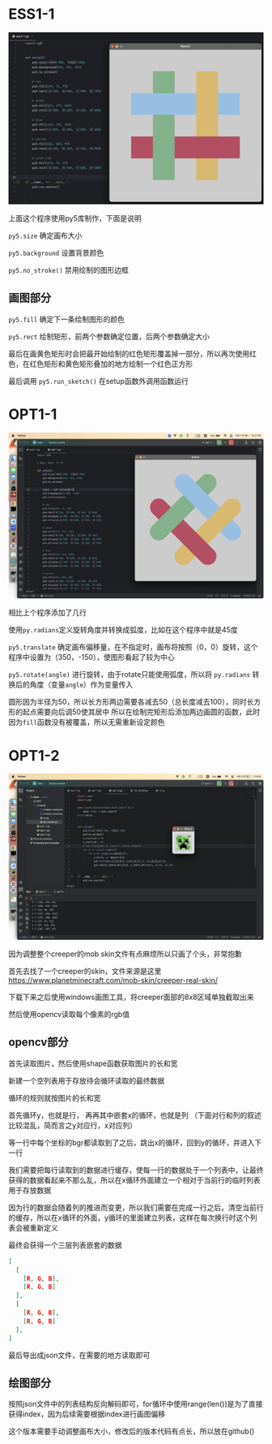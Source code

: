 # ESS1-1

![e1](assets/e1.png)

上面这个程序使用py5库制作，下面是说明

`py5.size` 确定画布大小

`py5.background` 设置背景颜色

`py5.no_stroke()` 禁用绘制的图形边框

## 画图部分

`py5.fill` 确定下一条绘制图形的颜色

`py5.rect` 绘制矩形，前两个参数确定位置，后两个参数确定大小

最后在画黄色矩形时会把最开始绘制的红色矩形覆盖掉一部分，所以再次使用红色，在红色矩形和黄色矩形叠加的地方绘制一个红色正方形

最后调用 `py5.run_sketch()` 在setup函数外调用函数运行

# OPT1-1

![e1](assets/o1.png)

相比上个程序添加了几行

使用`py.radians`定义旋转角度并转换成弧度，比如在这个程序中就是45度

`py5.translate` 确定画布偏移量，在不指定时，画布将按照（0，0）旋转，这个程序中设置为（350，-150），使图形看起了较为中心

`py5.rotate(angle)` 进行旋转，由于rotate只能使用弧度，所以将 `py.radians` 转换后的角度（变量`angle`）作为变量传入


圆形因为半径为50，所以长方形两边需要各减去50（总长度减去100），同时长方形的起点需要向后调50使其居中
所以在绘制完矩形后添加两边画圆的函数，此时因为`fill`函数没有被覆盖，所以无需重新设定颜色


# OPT1-2

![e1](assets/o2.png)

因为调整整个creeper的mob skin文件有点麻烦所以只画了个头，非常抱歉

首先去找了一个creeper的skin，文件来源是这里
https://www.planetminecraft.com/mob-skin/creeper-real-skin/

下载下来之后使用windows画图工具，将creeper面部的8x8区域单独截取出来

然后使用opencv读取每个像素的rgb值

## opencv部分

首先读取图片，然后使用shape函数获取图片的长和宽

新建一个空列表用于存放待会循环读取的最终数据


循环的规则就按图片的长和宽

首先循环y，也就是行，
再再其中嵌套x的循环，也就是列
（下面对行和列的叙述比较混乱，简而言之y对应行，x对应列）

等一行中每个坐标的bgr都读取到了之后，跳出x的循环，回到y的循环，并进入下一行

我们需要把每行读取到的数据进行缓存，使每一行的数据处于一个列表中，让最终获得的数据看起来不那么乱，所以在x循环外面建立一个相对于当前行的临时列表用于存放数据

因为行的数据会随着列的推进而变更，所以我们需要在完成一行之后，清空当前行的缓存，所以在x循环的外面，y循环的里面建立列表，这样在每次换行时这个列表会被重新定义

最终会获得一个三层列表嵌套的数据

```json
[
  [
    [R, G, B],
    [R, G, B]
  ],
  [
    [R, G, B],
    [R, G, B]
  ],
]
```
最后导出成json文件，在需要的地方读取即可

## 绘图部分
按照json文件中的列表结构反向解码即可，for循环中使用range(len())是为了直接获得index，因为后续需要根据index进行画图偏移

这个版本需要手动调整画布大小，修改后的版本代码有点长，所以放在github()
